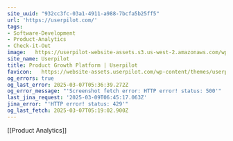 ```yaml
---
site_uuid: "932cc3fc-03a1-4911-a988-7bcfa5b25ff5"
url: 'https://userpilot.com/'
tags:
- Software-Development
- Product-Analytics
- Check-it-Out
image:   https://userpilot-website-assets.s3.us-west-2.amazonaws.com/wp-content/uploads/2023/06/12134316/Userpilot-Product-Growth-Unlocked.png
site_name: Userpilot
title: Product Growth Platform | Userpilot
favicon:   https://website-assets.userpilot.com/wp-content/themes/userpilot-inc/favicon/favicon-32x32.png
og_errors: true
og_last_error: 2025-03-07T05:36:39.272Z
og_error_message: "'Screenshot fetch error: HTTP error! status: 500'"
last_jina_request: '2025-03-09T06:45:17.063Z'
jina_error: "'HTTP error! status: 429'"
og_last_fetch: 2025-03-07T05:19:02.900Z
---
```

[[Product Analytics]]
